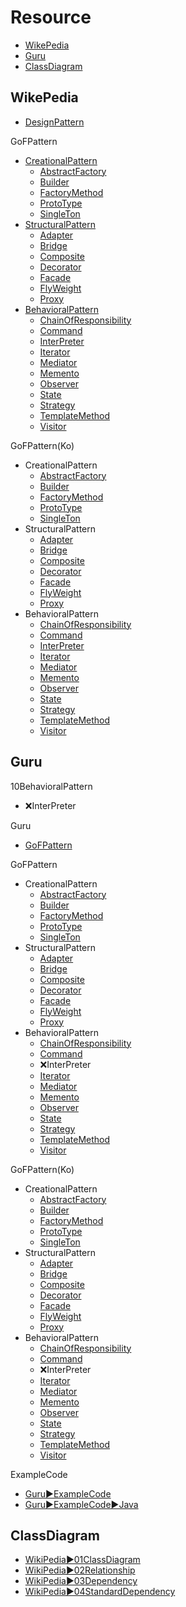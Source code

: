 # Resource
- [WikePedia](#wikepedia)
- [Guru](#guru)
- [ClassDiagram](#classdiagram)


## WikePedia
- [DesignPattern](https://en.wikipedia.org/wiki/Design_Patterns)

GoFPattern
- [CreationalPattern](https://en.wikipedia.org/wiki/Creational_pattern)
  - [AbstractFactory](https://en.wikipedia.org/wiki/Abstract_factory_pattern)
  - [Builder](https://en.wikipedia.org/wiki/Builder_pattern)
  - [FactoryMethod](https://en.wikipedia.org/wiki/Factory_method_pattern)
  - [ProtoType](https://en.wikipedia.org/wiki/Prototype_pattern)
  - [SingleTon](https://en.wikipedia.org/wiki/Singleton_pattern)
- [StructuralPattern](https://en.wikipedia.org/wiki/Structural_pattern)
  - [Adapter](https://en.wikipedia.org/wiki/Adapter_pattern)
  - [Bridge](https://en.wikipedia.org/wiki/Bridge_pattern)
  - [Composite](https://en.wikipedia.org/wiki/Composite_pattern)
  - [Decorator](https://en.wikipedia.org/wiki/Decorator_pattern)
  - [Facade](https://en.wikipedia.org/wiki/Facade_pattern)
  - [FlyWeight](https://en.wikipedia.org/wiki/Flyweight_pattern)
  - [Proxy](https://en.wikipedia.org/wiki/Proxy_pattern)
- [BehavioralPattern](https://en.wikipedia.org/wiki/Behavioral_pattern)
  - [ChainOfResponsibility](https://en.wikipedia.org/wiki/Chain-of-responsibility_pattern)
  - [Command](https://en.wikipedia.org/wiki/Command_pattern)
  - [InterPreter](https://en.wikipedia.org/wiki/Interpreter_pattern)
  - [Iterator](https://en.wikipedia.org/wiki/Iterator_pattern)
  - [Mediator](https://en.wikipedia.org/wiki/Mediator_pattern)
  - [Memento](https://en.wikipedia.org/wiki/Memento_pattern)
  - [Observer](https://en.wikipedia.org/wiki/Observer_pattern)
  - [State](https://en.wikipedia.org/wiki/State_pattern)
  - [Strategy](https://en.wikipedia.org/wiki/Strategy_pattern)
  - [TemplateMethod](https://en.wikipedia.org/wiki/Template_method_pattern)
  - [Visitor](https://en.wikipedia.org/wiki/Visitor_pattern)


GoFPattern(Ko)
- CreationalPattern
  - [AbstractFactory](https://ko.wikipedia.org/wiki/추상_팩토리_패턴)
  - [Builder](https://ko.wikipedia.org/wiki/빌더_패턴)
  - [FactoryMethod](https://ko.wikipedia.org/wiki/팩토리_메서드_패턴)
  - [ProtoType](https://ko.wikipedia.org/wiki/프로토타입_패턴)
  - [SingleTon](https://ko.wikipedia.org/wiki/싱글턴_패턴)
- StructuralPattern
  - [Adapter](https://ko.wikipedia.org/wiki/어댑터_패턴)
  - [Bridge](https://ko.wikipedia.org/wiki/브릿지_패턴)
  - [Composite](https://ko.wikipedia.org/wiki/컴포지트_패턴)
  - [Decorator](https://ko.wikipedia.org/wiki/데코레이터_패턴)
  - [Facade](https://ko.wikipedia.org/wiki/퍼사드_패턴)
  - [FlyWeight](https://ko.wikipedia.org/wiki/플라이웨이트_패턴)
  - [Proxy](https://ko.wikipedia.org/wiki/프록시_패턴)
- BehavioralPattern
  - [ChainOfResponsibility](https://ko.wikipedia.org/wiki/책임_연쇄_패턴)
  - [Command](https://ko.wikipedia.org/wiki/커맨드_패턴)
  - [InterPreter](https://ko.wikipedia.org/wiki/인터프리터_패턴)
  - [Iterator](https://ko.wikipedia.org/wiki/반복자_패턴)
  - [Mediator](https://ko.wikipedia.org/wiki/중재자_패턴)
  - [Memento](https://ko.wikipedia.org/wiki/메멘토_패턴)
  - [Observer](https://ko.wikipedia.org/wiki/옵서버_패턴)
  - [State](https://ko.wikipedia.org/wiki/상태_패턴)
  - [Strategy](https://ko.wikipedia.org/wiki/전략_패턴)
  - [TemplateMethod](https://ko.wikipedia.org/wiki/템플릿_메소드_패턴)
  - [Visitor](https://ko.wikipedia.org/wiki/비지터_패턴)

## Guru
10BehavioralPattern
- ❌InterPreter

Guru
- [GoFPattern](https://refactoring.guru/ko)


GoFPattern
- CreationalPattern
  - [AbstractFactory](https://refactoring.guru/design-patterns/abstract-factory)
  - [Builder](https://refactoring.guru/design-patterns/builder)
  - [FactoryMethod](https://refactoring.guru/design-patterns/factory-method)
  - [ProtoType](https://refactoring.guru/design-patterns/prototype)
  - [SingleTon](https://refactoring.guru/design-patterns/singleton)
- StructuralPattern
  - [Adapter](https://refactoring.guru/design-patterns/adapter)
  - [Bridge](https://refactoring.guru/design-patterns/bridge)
  - [Composite](https://refactoring.guru/design-patterns/composite)
  - [Decorator](https://refactoring.guru/design-patterns/decorator)
  - [Facade](https://refactoring.guru/design-patterns/facade)
  - [FlyWeight](https://refactoring.guru/design-patterns/flyweight)
  - [Proxy](https://refactoring.guru/design-patterns/proxy)
- BehavioralPattern
  - [ChainOfResponsibility](https://refactoring.guru/design-patterns/chain-of-responsibility)
  - [Command](https://refactoring.guru/design-patterns/command)
  - ❌InterPreter
  - [Iterator](https://refactoring.guru/design-patterns/iterator)
  - [Mediator](https://refactoring.guru/design-patterns/mediator)
  - [Memento](https://refactoring.guru/design-patterns/memento)
  - [Observer](https://refactoring.guru/design-patterns/observer)
  - [State](https://refactoring.guru/design-patterns/state)
  - [Strategy](https://refactoring.guru/design-patterns/strategy)
  - [TemplateMethod](https://refactoring.guru/design-patterns/template-method)
  - [Visitor](https://refactoring.guru/design-patterns/visitor)


GoFPattern(Ko)
- CreationalPattern
  - [AbstractFactory](https://refactoring.guru/ko/design-patterns/abstract-factory)
  - [Builder](https://refactoring.guru/ko/design-patterns/builder)
  - [FactoryMethod](https://refactoring.guru/ko/design-patterns/factory-method)
  - [ProtoType](https://refactoring.guru/ko/design-patterns/prototype)
  - [SingleTon](https://refactoring.guru/ko/design-patterns/singleton)
- StructuralPattern
  - [Adapter](https://refactoring.guru/ko/design-patterns/adapter)
  - [Bridge](https://refactoring.guru/ko/design-patterns/bridge)
  - [Composite](https://refactoring.guru/ko/design-patterns/composite)
  - [Decorator](https://refactoring.guru/ko/design-patterns/decorator)
  - [Facade](https://refactoring.guru/ko/design-patterns/facade)
  - [FlyWeight](https://refactoring.guru/ko/design-patterns/flyweight)
  - [Proxy](https://refactoring.guru/ko/design-patterns/proxy)
- BehavioralPattern
  - [ChainOfResponsibility](https://refactoring.guru/ko/design-patterns/chain-of-responsibility)
  - [Command](https://refactoring.guru/ko/design-patterns/command)
  - ❌InterPreter
  - [Iterator](https://refactoring.guru/ko/design-patterns/iterator)
  - [Mediator](https://refactoring.guru/ko/design-patterns/mediator)
  - [Memento](https://refactoring.guru/ko/design-patterns/memento)
  - [Observer](https://refactoring.guru/ko/design-patterns/observer)
  - [State](https://refactoring.guru/ko/design-patterns/state)
  - [Strategy](https://refactoring.guru/ko/design-patterns/strategy)
  - [TemplateMethod](https://refactoring.guru/ko/design-patterns/template-method)
  - [Visitor](https://refactoring.guru/ko/design-patterns/visitor)




ExampleCode
- [Guru▶️ExampleCode](https://refactoring.guru/design-patterns/examples)
- [Guru▶️ExampleCode▶️Java](https://refactoring.guru/design-patterns/java)


## ClassDiagram
- [WikiPedia▶️01ClassDiagram](https://en.wikipedia.org/wiki/Class_diagram)
- [WikiPedia▶️02Relationship](https://en.wikipedia.org/wiki/Class_diagram#Relationships)
- [WikiPedia▶️03Dependency](https://en.wikipedia.org/wiki/Dependency_(UML))
- [WikiPedia▶️04StandardDependency](https://en.wikipedia.org/wiki/Dependency_(UML)#Standard_predefined_dependencies)